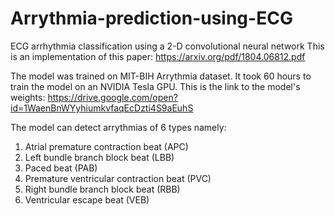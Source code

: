 # Arrythmia-prediction-using-ECG
ECG arrhythmia classification using a 2-D convolutional neural network
This is an implementation of this paper: https://arxiv.org/pdf/1804.06812.pdf

The model was trained on MIT-BIH Arrythmia dataset. It took 60 hours to train the model on an NVIDIA Tesla GPU.
This is the link to the model's weights: https://drive.google.com/open?id=1WaenBnWYyhiumkvfaqEcDzti4S9aEuhS 

The model can detect arrythmias of 6 types namely: 
1. Atrial premature contraction beat (APC)
2. Left bundle branch block beat (LBB)
3. Paced beat (PAB)
4. Premature ventricular contraction beat (PVC)
5. Right bundle branch block beat (RBB)
6. Ventricular escape beat (VEB)

